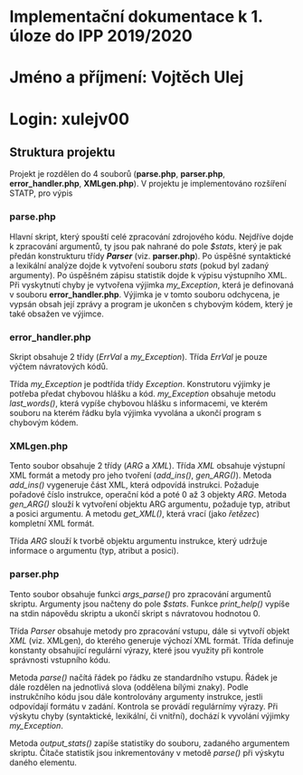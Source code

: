 # Implementační dokumentace k 1. úloze do IPP 2019/2020
# Jméno a příjmení: Vojtěch Ulej
# Login: xulejv00

## Struktura projektu
  Projekt je rozdělen do 4 souborů (**parse.php**, **parser.php**, **error_handler.php**, **XMLgen.php**).
  V projektu je implementováno rozšíření STATP, pro výpis

### parse.php
  Hlavní skript, který spouští celé zpracování zdrojového kódu.
  Nejdříve dojde k zpracování argumentů, ty jsou pak nahrané do pole _$stats_, který je pak   	předán konstrukturu třídy **_Parser_** (viz. **parser.php**). Po úspěšné syntaktické a 	 lexikální analýze
  dojde k vytvoření souboru _stats_ (pokud byl zadaný argumenty). Po úspěšném zápisu statistik dojde
  k výpisu výstupního XML. Při vyskytnutí chyby je vytvořena výjimka _my_Exception_, která je definovaná
  v souboru **error_handler.php**. Výjimka je v tomto souboru odchycena, je vypsán obsah její zprávy a
  program je ukončen s chybovým kódem, který je také obsažen ve výjimce.

### error_handler.php
  Skript obsahuje 2 třídy (_ErrVal_ a _my_Exception_). Třída _ErrVal_ je pouze výčtem návratových kódů.

  Třída _my_Exception_ je podtřída třídy _Exception_. Konstrutoru výjimky je potřeba předat chybovou hlášku
  a kód. _my_Exception_ obsahuje metodu _last_words()_, která vypíše chybovou hlášku s informacemi, ve
  kterém souboru na kterém řádku byla výjimka vyvolána a ukončí program s chybovým kódem.

### XMLgen.php
  Tento soubor obsahuje 2 třídy (_ARG_ a _XML_). Třída _XML_ obsahuje výstupní XML formát a metody pro jeho
  tvoření (_add_ins()_, _gen_ARG()_). Metoda _add_ins()_ vygeneruje část XML, která odpovídá instrukci.
  Požaduje pořadové číslo instrukce, operační kód a poté 0 až 3 objekty _ARG_. Metoda _gen_ARG()_ slouží k
  vytvoření objektu ARG argumentu, požaduje typ, atribut a posici argumentu. A metodu _get_XML()_, která
  vrací (jako _řetězec_) kompletní XML formát.

  Třída _ARG_ slouží k tvorbě objektu argumentu instrukce, který udržuje informace o argumentu (typ,
  atribut a posici).

### parser.php
  Tento soubor obsahuje funkci _args_parse()_ pro zpracování argumentů skriptu. Argumenty jsou načteny do
  pole _$stats_. Funkce _print_help()_ vypíše na stdin nápovědu skriptu a ukončí skript s návratovou
  hodnotou 0.

  Třída _Parser_ obsahuje metody pro zpracování vstupu, dále si vytvoří objekt _XML_ (viz. XMLgen), do
  kterého generuje výchozí XML formát. Třída definuje konstanty obsahující regulární výrazy, které jsou
  využity při kontrole správnosti vstupního kódu.  

  Metoda _parse()_ načítá řádek po řádku ze standardního vstupu. Řádek je dále rozdělen na jednotlivá slova   (oddělena bílými znaky). Podle instrukčního kódu jsou dále kontrolovány argumenty instrukce, jestli  odpovídají formátu v zadání. Kontrola se provádí regulárnímy výrazy.  Při výskytu chyby (syntaktické, lexikální, či vnitřní), dochází k vyvolání výjimky _my_Exception_.

  Metoda _output_stats()_ zapíše statistiky do souboru, zadaného argumentem skriptu. Čítače statistik jsou inkrementovány v metodě _parse()_ při výskytu daného elementu.
